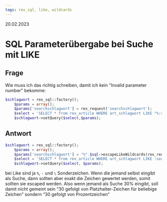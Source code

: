 ```yaml
---
tags: rex_sql, like, wildcards
---
```


20.02.2023

# SQL Parameterübergabe bei Suche mit LIKE


## Frage

Wie muss ich das richtig schreiben, damit ich kein "Invalid parameter number" bekomme:

``` php
$schlagwort = rex_sql::factory();
    $params = array();
    $params['searchschlagwort'] = rex_request('searchschlagwort');
    $select = 'SELECT * from rex_article WHERE art_schlagwort LIKE "%:searchschlagwort%"';
    $schlagwort->setQuery($select,$params);
```


## Antwort


``` php
$schlagwort = rex_sql::factory();
    $params = array();
	$params['searchschlagwort'] = "%".$sql->escapeLikeWildcards(rex_request('searchschlagwort'))."%";
    $select = 'SELECT * from rex_article WHERE art_schlagwort LIKE :searchschlagwort';
    $schlagwort->setQuery($select, $params);
```

bei Like sind ja ```%```, ```-``` und ```\``` Sonderzeichen.
Wenn die jemand selbst eingibt als Suche, dann sollten aber exakt die Zeichen gewertet werden, somit sollten sie escaped werden.
Also wenn jemand als Suche 30% eingibt, soll damit nicht gemeint sein “30 gefolgt von Platzhalter-Zeichen für beliebige Zeichen” sondern “30 gefolgt von Prozentzeichen”

